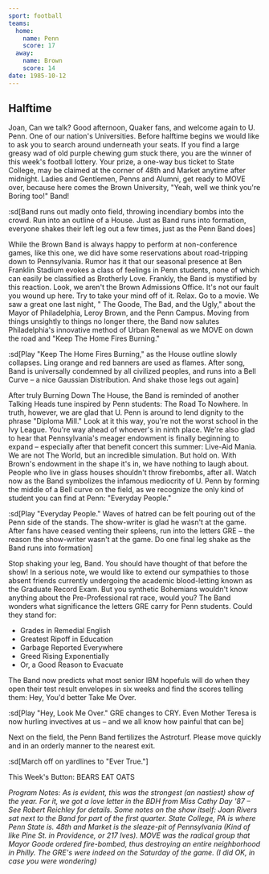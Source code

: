 ```yaml
---
sport: football
teams:
  home:
    name: Penn
    score: 17
  away:
    name: Brown
    score: 14
date: 1985-10-12
---
```


## Halftime

Joan, Can we talk? Good afternoon, Quaker fans, and welcome again to U. Penn. One of our nation's Universities. Before halftime begins we would like to ask you to search around underneath your seats. If you find a large greasy wad of old purple chewing gum stuck there, you are the winner of this week's football lottery. Your prize, a one-way bus ticket to State College, may be claimed at the corner of 48th and Market anytime after midnight. Ladies and Gentlemen, Penns and Alumni, get ready to MOVE over, because here comes the Brown University, "Yeah, well we think you're Boring too!" Band!

:sd[Band runs out madly onto field, throwing incendiary bombs into the crowd. Run into an outline of a House. Just as Band runs into formation, everyone shakes their left leg out a few times, just as the Penn Band does]

While the Brown Band is always happy to perform at non-conference games, like this one, we did have some reservations about road-tripping down to Pennsylvania. Rumor has it that our seasonal presence at Ben Franklin Stadium evokes a class of feelings in Penn students, none of which can easily be classified as Brotherly Love. Frankly, the Band is mystified by this reaction. Look, we aren't the Brown Admissions Office. It's not our fault you wound up here. Try to take your mind off of it. Relax. Go to a movie. We saw a great one last night, " The Goode, The Bad, and the Ugly," about the Mayor of Philadelphia, Leroy Brown, and the Penn Campus. Moving from things unsightly to things no longer there, the Band now salutes Philadelphia's innovative method of Urban Renewal as we MOVE on down the road and "Keep The Home Fires Burning."

:sd[Play "Keep The Home Fires Burning," as the House outline slowly collapses. Ling orange and red banners are used as flames. After song, Band is universally condemned by all civilized peoples, and runs into a Bell Curve – a nice Gaussian Distribution. And shake those legs out again]

After truly Burning Down The House, the Band is reminded of another Talking Heads tune inspired by Penn students: The Road To Nowhere. In truth, however, we are glad that U. Penn is around to lend dignity to the phrase "Diploma Mill." Look at it this way, you're not the worst school in the Ivy League. You're way ahead of whoever's in ninth place. We're also glad to hear that Pennsylvania's meager endowment is finally beginning to expand – especially after that benefit concert this summer: Live-Aid Mania. We are not The World, but an incredible simulation. But hold on. With Brown's endowment in the shape it's in, we have nothing to laugh about. People who live in glass houses shouldn't throw firebombs, after all. Watch now as the Band symbolizes the infamous mediocrity of U. Penn by forming the middle of a Bell curve on the field, as we recognize the only kind of student you can find at Penn: "Everyday People."

:sd[Play "Everyday People." Waves of hatred can be felt pouring out of the Penn side of the stands. The show-writer is glad he wasn't at the game. After fans have ceased venting their spleens, run into the letters GRE – the reason the show-writer wasn't at the game. Do one final leg shake as the Band runs into formation]

Stop shaking your leg, Band. You should have thought of that before the show! In a serious note, we would like to extend our sympathies to those absent friends currently undergoing the academic blood-letting known as the Graduate Record Exam. But you synthetic Bohemians wouldn't know anything about the Pre-Professional rat race, would you? The Band wonders what significance the letters GRE carry for Penn students. Could they stand for:

- Grades in Remedial English
- Greatest Ripoff in Education
- Garbage Reported Everywhere
- Greed Rising Exponentially
- Or, a Good Reason to Evacuate

The Band now predicts what most senior IBM hopefuls will do when they open their test result envelopes in six weeks and find the scores telling them: Hey, You'd better Take Me Over.

:sd[Play "Hey, Look Me Over." GRE changes to CRY. Even Mother Teresa is now hurling invectives at us – and we all know how painful that can be]

Next on the field, the Penn Band fertilizes the Astroturf. Please move quickly and in an orderly manner to the nearest exit.

:sd[March off on yardlines to "Ever True."]

This Week's Button: BEARS EAT OATS

_Program Notes: As is evident, this was the strongest (an nastiest) show of the year. For it, we got a love letter in the BDH from Miss Cathy Day '87 – See Robert Reichley for details. Some notes on the show itself: Joan Rivers sat next to the Band for part of the first quarter. State College, PA is where Penn State is. 48th and Market is the sleaze-pit of Pennsylvania (Kind of like Pine St. in Providence, or 217 Ives). MOVE was the radical group that Mayor Goode ordered fire-bombed, thus destroying an entire neighborhood in Philly. The GRE's were indeed on the Saturday of the game. (I did OK, in case you were wondering)_
